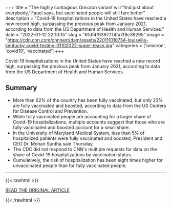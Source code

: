 +++
title = "The highly contagious Omicron variant will 'find just about everybody,' Fauci says, but vaccinated people will still fare better"
description = "Covid-19 hospitalizations in the United States have reached a new record high, surpassing the previous peak from January 2021, according to data from the US Department of Health and Human Services."
date = "2022-01-12 22:10:15"
slug = "61df4f9397214fa7f9c39295"
image = "https://cdn.cnn.com/cnnnext/dam/assets/220111010734-louisville-kentucky-covid-testing-01102022-super-tease.jpg"
categories = ['omicron', 'covid19', 'vaccinated']
+++

Covid-19 hospitalizations in the United States have reached a new record high, surpassing the previous peak from January 2021, according to data from the US Department of Health and Human Services.

## Summary

- More than 62% of the country has been fully vaccinated, but only 23% are fully vaccinated and boosted, according to data from the US Centers for Disease Control and Prevention.
- While fully vaccinated people are accounting for a larger share of Covid-19 hospitalizations, multiple accounts suggest that those who are fully vaccinated and boosted account for a small share.
- In the University of Maryland Medical System, less than 5% of hospitalized patients were fully vaccinated and boosted, President and CEO Dr. Mohan Suntha said Thursday.
- The CDC did not respond to CNN's multiple requests for data on the share of Covid-19 hospitalizations by vaccination status.
- Cumulatively, the risk of hospitalization has been eight times higher for unvaccinated people than for fully vaccinated people.

---

{{< rawhtml >}}
  <p class="article-category">
    <a target="_blank" href="https://www.cnn.com/2022/01/11/health/us-coronavirus-tuesday/index.html">READ THE ORIGINAL ARTICLE</a>
  </p>
{{< /rawhtml >}}
